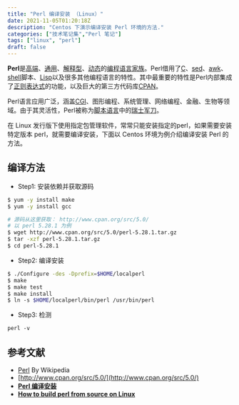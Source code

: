 ```yaml
---
title: "Perl 编译安装 （Linux）"
date: 2021-11-05T01:20:18Z
description: "Centos 下演示编译安装 Perl 环境的方法."
categories: ["技术笔记集","Perl 笔记"]
tags: ["linux", "perl"]
draft: false
---
```


**Perl**是[高端](https://zh.wikipedia.org/wiki/%E9%AB%98%E7%BA%A7%E8%AF%AD%E8%A8%80)、[通用](https://zh.wikipedia.org/wiki/%E9%80%9A%E7%94%A8%E7%BC%96%E7%A8%8B%E8%AF%AD%E8%A8%80)、[解释型](https://zh.wikipedia.org/wiki/%E7%9B%B4%E8%AD%AF%E8%AA%9E%E8%A8%80)、[动态](https://zh.wikipedia.org/wiki/%E5%8A%A8%E6%80%81%E8%AF%AD%E8%A8%80)的[编程语言家族](https://zh.wikipedia.org/wiki/%E7%A8%8B%E5%BC%8F%E8%AA%9E%E8%A8%80)。Perl借用了[C](https://zh.wikipedia.org/wiki/C%E8%AF%AD%E8%A8%80)、[sed](https://zh.wikipedia.org/wiki/Sed)、[awk](https://zh.wikipedia.org/wiki/AWK)、[shell](https://zh.wikipedia.org/wiki/Unix_shell)脚本、[Lisp](https://zh.wikipedia.org/wiki/Lisp)以及很多其他编程语言的特性。其中最重要的特性是Perl内部集成了[正则表达式](https://zh.wikipedia.org/wiki/%E6%AD%A3%E5%88%99%E8%A1%A8%E8%BE%BE%E5%BC%8F)的功能，以及巨大的第三方代码库[CPAN](https://zh.wikipedia.org/wiki/CPAN)。

Perl语言应用广泛，涵盖[CGI](https://zh.wikipedia.org/wiki/%E9%80%9A%E7%94%A8%E7%BD%91%E5%85%B3%E6%8E%A5%E5%8F%A3)、图形编程、系统管理、网络编程、金融、生物等领域。由于其灵活性，Perl被称为[脚本语言](https://zh.wikipedia.org/wiki/%E8%84%9A%E6%9C%AC%E8%AF%AD%E8%A8%80)中的[瑞士军刀](https://zh.wikipedia.org/wiki/%E7%91%9E%E5%A3%AB%E5%86%9B%E5%88%80)。

在 Linux 发行版下使用指定包管理软件，常常只能安装指定的perl，如果需要安装特定版本 perl，就需要编译安装，下面以 Centos 环境为例介绍编译安装 Perl 的方法。

## 编译方法

- Step1: 安装依赖并获取源码

```bash
$ yum -y install make
$ yum -y install gcc

# 源码从这里获取： http://www.cpan.org/src/5.0/
# 以 perl 5.28.1 为例
$ wget http://www.cpan.org/src/5.0/perl-5.28.1.tar.gz
$ tar -xzf perl-5.28.1.tar.gz
$ cd perl-5.28.1
```

- Step2: 编译安装

```bash
$ ./Configure -des -Dprefix=$HOME/localperl
$ make
$ make test
$ make install
$ ln -s $HOME/localperl/bin/perl /usr/bin/perl
```

- Step3: 检测

```bash
perl -v
```

## 参考文献

- [Perl](https://zh.wikipedia.org/wiki/Perl) By Wikipedia
- [http://www.cpan.org/src/5.0/](http://www.cpan.org/src/5.0/)
- **[Perl 编译安装](https://blog.csdn.net/weixin_33843409/article/details/93010639)**
- **[How to build perl from source on Linux](https://perlmaven.com/how-to-build-perl-from-source-code)**